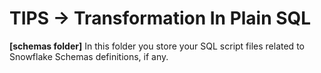 # TIPS -> Transformation In Plain SQL

**[schemas folder]** In this folder you store your SQL script files related to Snowflake Schemas definitions, if any.
